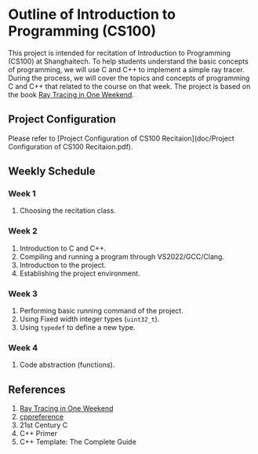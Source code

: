 # Outline of Introduction to Programming (CS100)

This project is intended for recitation of Introduction to Programming (CS100) at Shanghaitech. To help students understand the basic concepts of programming, we will use C and C++ to implement a simple ray tracer. During the process, we will cover the topics and concepts of programming C and C++ that related to the course on that week. The project is based on the book [Ray Tracing in One Weekend](https://raytracing.github.io/).

## Project Configuration

Please refer to [Project Configuration of CS100 Recitaion](doc/Project Configuration of CS100 Recitaion.pdf).

## Weekly Schedule

### Week 1

1. Choosing the recitation class.

### Week 2

1. Introduction to C and C++.
2. Compiling and running a program through VS2022/GCC/Clang.
3. Introduction to the project.
4. Establishing the project environment.

### Week 3

1. Performing basic running command of the project.
2. Using Fixed width integer types (`uint32_t`).
3. Using `typedef` to define a new type.

### Week 4

1. Code abstraction (functions).

## References

1. [Ray Tracing in One Weekend](https://raytracing.github.io/)
2. [cppreference](https://en.cppreference.com/w/)
3. 21st Century C
4. C++ Primer
5. C++ Template: The Complete Guide
